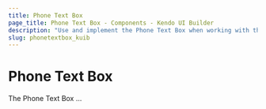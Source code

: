 ```yaml
---
title: Phone Text Box
page_title: Phone Text Box - Components - Kendo UI Builder
description: "Use and implement the Phone Text Box when working with the Kendo UI Builder tool for creating and managing Angular and AngularJS-based web applications."
slug: phonetextbox_kuib
---
```


# Phone Text Box

The Phone Text Box ...

<!-- screen -->

